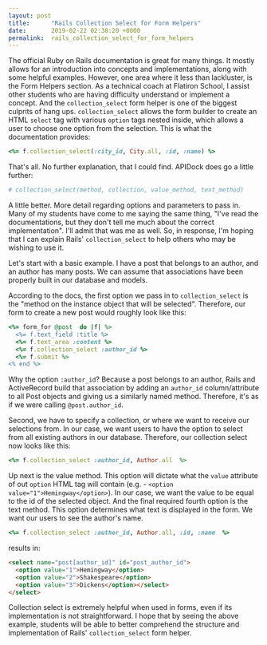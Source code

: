 ```yaml
---
layout: post
title:      "Rails Collection Select for Form Helpers"
date:       2019-02-22 02:38:20 +0000
permalink:  rails_collection_select_for_form_helpers
---
```



The official Ruby on Rails documentation is great for many things. It mostly allows for an introduction into concepts and implementations, along with some helpful examples. However, one area where it less than lackluster, is the Form Helpers section. As a technical coach at Flatiron School, I assist other students who are having difficulty understand or implement a concept. And the `collection_select` form helper is one of the biggest culprits of hang ups. `collection_select` allows the form builder to create an HTML `select` tag with various `option` tags nested inside, which allows a user to choose one option from the selection. This is what the documentation provides: 
```ruby
<%= f.collection_select(:city_id, City.all, :id, :name) %>
```
That's all. No further explanation, that I could find. APIDock does go a little further:
```ruby
# collection_select(method, collection, value_method, text_method)
```
A little better. More detail regarding options and parameters to pass in. Many of my students have come to me saying the same thing, "I've read the documentations, but they don't tell me much about the correct implementation". I'll admit that was me as well. So, in response, I'm hoping that I can explain Rails' `collection_select` to help others who may be wishing to use it.

Let's start with a basic example. I have a post that belongs to an author, and an author has many posts. We can assume that associations have been properly built in our database and models. 

According to the docs, the first option we pass in to `collection_select` is the "method on the instance object that will be selected". Therefore, our form to create a new post would roughly look like this:
```ruby
<%= form_for @post  do |f| %>
  <%= f.text_field :title %>
  <%= f.text_area :content %>
  <%= f.collection_select :author_id %>
  <%= f.submit %>
<% end %>
```
Why the option `:author_id`? Because a post belongs to an author, Rails and ActiveRecord build that association by adding an `author_id` column/attribute to all Post objects and giving us a similarly named method. Therefore, it's as if we were calling `@post.author_id`. 

Second, we have to specify a collection, or where we want to receive our selections from. In our case, we want users to have the option to select from all existing authors in our database. Therefore, our collection select now looks like this:
```ruby
<%= f.collection_select :author_id, Author.all  %>
```
Up next is the value method. This option will dictate what the `value` attribute of out `option` HTML tag will contain (e.g. - `<option value="1">Hemingway</option>`). In our case, we want the value to be equal to the id of the selected object. And the final required fourth option is the text method. This option determines what text is displayed in the form. We want our users to see the author's name.
```ruby
<%= f.collection_select :author_id, Author.all, :id, :name  %>
```
results in:
```html
<select name="post[author_id]" id="post_author_id">
  <option value="1">Hemingway</option>
  <option value="2">Shakespeare</option>
  <option value="3">Dickens</option></select>
</select>
```
Collection select is extremely helpful when used in forms, even if its implementation is not straightforward. I hope that by seeing the above example, students will be able to better comprehend the structure and implementation of Rails' `collection_select` form helper.
